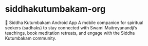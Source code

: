 # siddhakutumbakam-org
📿 Siddha Kutumbakam Android App A mobile companion for spiritual seekers (sadhaks) to stay connected with Swami Maitreyanandji’s teachings, book meditation retreats, and engage with the Siddha Kutumbakam community.
